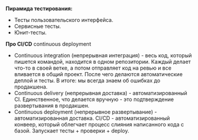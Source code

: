 **Пирамида тестирования:**
* Тесты пользовательского интерфейса.
* Сервисные тесты.
* Юнит-тесты.

**Про CI/CD** continuous deployment
* Continuous integration (непрерывная интеграция) - весь код, который пишется командой, находится в одном репозитории. Каждый делает что-то в своей ветке, а потом отправляет код на ревью и все вливается в общий проект. После чего делаются автоматические деплой и тесты. В итоге: мы всегда знаем об ошибках до продакшена.
* Continuous delivery (непрерывная доставка) - автоматизированный CI. Единственное, что делается вручную - это подтверждение развертывания в продакшен.
* Continuous deployment (непрерывное развертывание) - автоматизированная доставка.
CI/CD - автоматизированный конвеер, который облегчает процесс слияния написанного кода с базой. Запускает тесты + проверки + deploy.